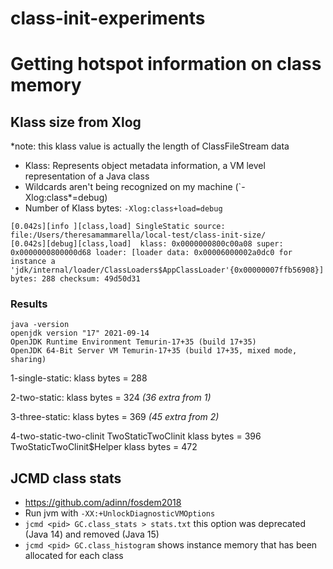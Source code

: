 # class-init-experiments

# Getting hotspot information on class memory

## Klass size from Xlog
*note: this klass value is actually the length of ClassFileStream data
- Klass: Represents object metadata information, a VM level representation of a Java class
- Wildcards aren't being recognized on my machine (`-Xlog:class*=debug)
- Number of Klass bytes: `-Xlog:class+load=debug`

```
[0.042s][info ][class,load] SingleStatic source: file:/Users/theresamammarella/local-test/class-init-size/
[0.042s][debug][class,load]  klass: 0x0000000800c00a08 super: 0x0000000800000d68 loader: [loader data: 0x00006000002a0dc0 for instance a 'jdk/internal/loader/ClassLoaders$AppClassLoader'{0x00000007ffb56908}] bytes: 288 checksum: 49d50d31

```
### Results

```
java -version
openjdk version "17" 2021-09-14
OpenJDK Runtime Environment Temurin-17+35 (build 17+35)
OpenJDK 64-Bit Server VM Temurin-17+35 (build 17+35, mixed mode, sharing)
```

1-single-static: klass bytes = 288

2-two-static: klass bytes = 324 _(36 extra from 1)_

3-three-static: klass bytes = 369 _(45 extra from 2)_

4-two-static-two-clinit
  TwoStaticTwoClinit klass bytes = 396
  TwoStaticTwoClinit$Helper klass bytes = 472
  
  
## JCMD class stats
- https://github.com/adinn/fosdem2018
- Run jvm with `-XX:+UnlockDiagnosticVMOptions`
- `jcmd <pid> GC.class_stats > stats.txt` this option was deprecated (Java 14) and removed (Java 15)
- `jcmd <pid> GC.class_histogram` shows instance memory that has been allocated for each class
